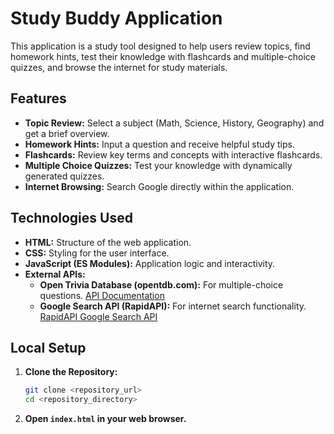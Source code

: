 # Study Buddy Application

This application is a study tool designed to help users review topics, find homework hints, test their knowledge with flashcards and multiple-choice quizzes, and browse the internet for study materials.

## Features

-   **Topic Review:** Select a subject (Math, Science, History, Geography) and get a brief overview.
-   **Homework Hints:** Input a question and receive helpful study tips.
-   **Flashcards:** Review key terms and concepts with interactive flashcards.
-   **Multiple Choice Quizzes:** Test your knowledge with dynamically generated quizzes.
-   **Internet Browsing:** Search Google directly within the application.

## Technologies Used

-   **HTML:** Structure of the web application.
-   **CSS:** Styling for the user interface.
-   **JavaScript (ES Modules):** Application logic and interactivity.
-   **External APIs:**
    -   **Open Trivia Database (opentdb.com):** For multiple-choice questions. [API Documentation](https://opentdb.com/api_docs.php)
    -   **Google Search API (RapidAPI):** For internet search functionality. [RapidAPI Google Search API](https://rapidapi.com/apigeek/api/google-search74/)

## Local Setup

1.  **Clone the Repository:**
    ```bash
    git clone <repository_url>
    cd <repository_directory>
    ```
2.  **Open `index.html` in your web browser.**
